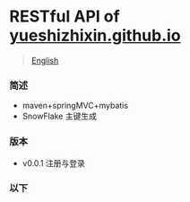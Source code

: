 # RESTful API of [yueshizhixin.github.io](https://yueshizhixin.github.io)

>[English](README.en.md)

### 简述
- maven+springMVC+mybatis
- SnowFlake 主键生成

### 版本
- v0.0.1 注册与登录

### 以下

